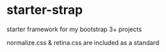 starter-strap
=============

starter framework for my bootstrap 3+ projects

normalize.css & retina.css are included as a standard